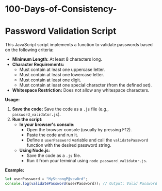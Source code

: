 # 100-Days-of-Consistency-
# Password Validation Script

This JavaScript script implements a function to validate passwords based on the following criteria:

* **Minimum Length:** At least 8 characters long.
* **Character Requirements:**
    * Must contain at least one uppercase letter.
    * Must contain at least one lowercase letter.
    * Must contain at least one digit.
    * Must contain at least one special character (from the defined set).
* **Whitespace Restriction:** Does not allow any whitespace characters.

**Usage:**

1. **Save the code:** Save the code as a `.js` file (e.g., `password_validator.js`).
2. **Run the script:** 
    * **In your browser's console:** 
        * Open the browser console (usually by pressing F12).
        * Paste the code and run it.
        * Define a `userPassword` variable and call the `validatePassword` function with the desired password string.
    * **Using Node.js:**
        * Save the code as a `.js` file.
        * Run it from your terminal using `node password_validator.js`.

**Example:**

```javascript
let userPassword = "MyStrongP@ssw0rd"; 
console.log(validatePassword(userPassword)); // Output: Valid Password